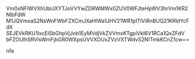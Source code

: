 Vm0xNFlWVXhUblJXYTJoVVYwZDRWMWx0ZUV0WFJteHpWV3hrVm1KR2NIbFdW
M1JQVmxaS2NsWnFWbFZXCmJXaHlWa1JHV21WR1pITlViRnBUQ21KRldYcFdX
SEJEVkRKU1IxcElSbGhpVjJob1EyMVdjVkZVVmxKTgpiVkl6V1RCa1QxZFdV
bFZOUlhSRVlsWmFjbGR0WXpsUVVXOUxZVzVXTWdvS2NITmkKCnZ1cw==

nfa